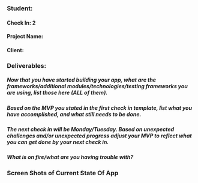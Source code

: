### Student:

#### Check In: 2

#### Project Name:

#### Client:

### Deliverables:  

##### Now that you have started building your app, what are the frameworks/additional modules/technologies/testing frameworks you are using, list those here (ALL of them).  

##### Based on the MVP you stated in the first check in template, list what you have accomplished, and what still needs to be done.  

##### The next check in will be Monday/Tuesday. Based on unexpected challenges and/or unexpected progress adjust your MVP to reflect what you can get done by your next check in.  

##### What is on fire/what are you having trouble with?

### Screen Shots of Current State Of App  

